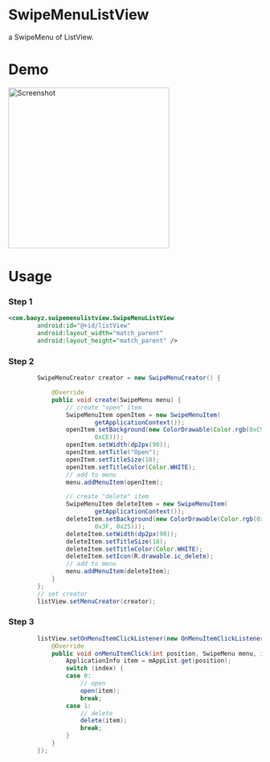 SwipeMenuListView
=================

a SwipeMenu of ListView.

# Demo
<p>
   <img src="https://raw.githubusercontent.com/baoyongzhang/SwipeMenuListView/master/demo.gif" width="320" alt="Screenshot"/>
</p>

# Usage

### Step 1

```xml
<com.baoyz.swipemenulistview.SwipeMenuListView
        android:id="@+id/listView"
        android:layout_width="match_parent"
        android:layout_height="match_parent" />
```

### Step 2

```java
		SwipeMenuCreator creator = new SwipeMenuCreator() {

			@Override
			public void create(SwipeMenu menu) {
				// create "open" item
				SwipeMenuItem openItem = new SwipeMenuItem(
						getApplicationContext());
				openItem.setBackground(new ColorDrawable(Color.rgb(0xC9, 0xC9,
						0xCE)));
				openItem.setWidth(dp2px(90));
				openItem.setTitle("Open");
				openItem.setTitleSize(18);
				openItem.setTitleColor(Color.WHITE);
				// add to menu
				menu.addMenuItem(openItem);

				// create "delete" item
				SwipeMenuItem deleteItem = new SwipeMenuItem(
						getApplicationContext());
				deleteItem.setBackground(new ColorDrawable(Color.rgb(0xF9,
						0x3F, 0x25)));
				deleteItem.setWidth(dp2px(90));
				deleteItem.setTitleSize(18);
				deleteItem.setTitleColor(Color.WHITE);
				deleteItem.setIcon(R.drawable.ic_delete);
				// add to menu
				menu.addMenuItem(deleteItem);
			}
		};
		// set creator
		listView.setMenuCreator(creator);
```

### Step 3

```java
		listView.setOnMenuItemClickListener(new OnMenuItemClickListener() {
			@Override
			public void onMenuItemClick(int position, SwipeMenu menu, int index) {
				ApplicationInfo item = mAppList.get(position);
				switch (index) {
				case 0:
					// open
					open(item);
					break;
				case 1:
					// delete
					delete(item);
					break;
				}
			}
		});
```
